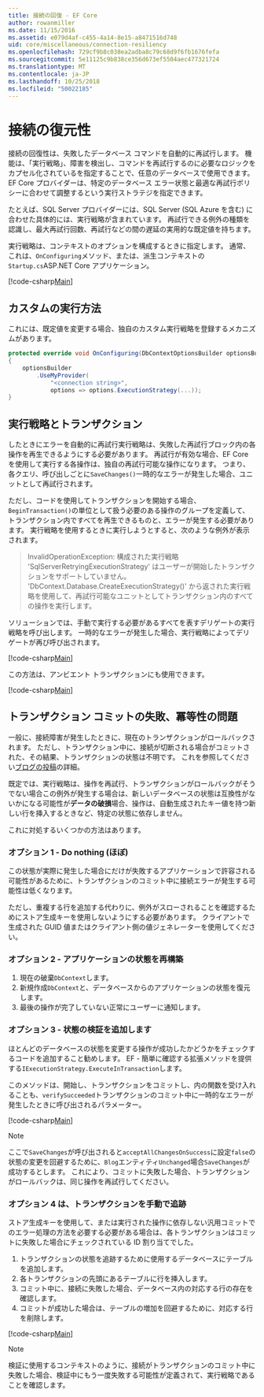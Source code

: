 ```yaml
---
title: 接続の回復 - EF Core
author: rowanmiller
ms.date: 11/15/2016
ms.assetid: e079d4af-c455-4a14-8e15-a8471516d748
uid: core/miscellaneous/connection-resiliency
ms.openlocfilehash: 729cf9b8c038ea2adba8c79c68d9f6fb1676fefa
ms.sourcegitcommit: 5e11125c9b838ce356d673ef5504aec477321724
ms.translationtype: MT
ms.contentlocale: ja-JP
ms.lasthandoff: 10/25/2018
ms.locfileid: "50022185"
---
```

# <a name="connection-resiliency"></a>接続の復元性

接続の回復性は、失敗したデータベース コマンドを自動的に再試行します。 機能は、「実行戦略」、障害を検出し、コマンドを再試行するのに必要なロジックをカプセル化されているを指定することで、任意のデータベースで使用できます。 EF Core プロバイダーは、特定のデータベース エラー状態と最適な再試行ポリシーに合わせて調整するという実行ストラテジを指定できます。

たとえば、SQL Server プロバイダーには、SQL Server (SQL Azure を含む) に合わせた具体的には、実行戦略が含まれています。 再試行できる例外の種類を認識し、最大再試行回数、再試行などの間の遅延の実用的な既定値を持ちます。

実行戦略は、コンテキストのオプションを構成するときに指定します。 通常、これは、`OnConfiguring`メソッド、または、派生コンテキストの`Startup.cs`ASP.NET Core アプリケーション。

[!code-csharp[Main](../../../samples/core/Miscellaneous/ConnectionResiliency/Program.cs#OnConfiguring)]

## <a name="custom-execution-strategy"></a>カスタムの実行方法

これには、既定値を変更する場合、独自のカスタム実行戦略を登録するメカニズムがあります。

``` csharp
protected override void OnConfiguring(DbContextOptionsBuilder optionsBuilder)
{
    optionsBuilder
        .UseMyProvider(
            "<connection string>",
            options => options.ExecutionStrategy(...));
}
```

## <a name="execution-strategies-and-transactions"></a>実行戦略とトランザクション

したときにエラーを自動的に再試行実行戦略は、失敗した再試行ブロック内の各操作を再生できるようにする必要があります。 再試行が有効な場合、EF Core を使用して実行する各操作は、独自の再試行可能な操作になります。 つまり、各クエリ、呼び出しごとに`SaveChanges()`一時的なエラーが発生した場合、ユニットとして再試行されます。

ただし、コードを使用してトランザクションを開始する場合、`BeginTransaction()`の単位として扱う必要のある操作のグループを定義して、トランザクション内ですべてを再生できるものと、エラーが発生する必要があります。 実行戦略を使用するときに実行しようとすると、次のような例外が表示されます。

> InvalidOperationException: 構成された実行戦略 'SqlServerRetryingExecutionStrategy' はユーザーが開始したトランザクションをサポートしていません。 'DbContext.Database.CreateExecutionStrategy()' から返された実行戦略を使用して、再試行可能なユニットとしてトランザクション内のすべての操作を実行します。

ソリューションでは、手動で実行する必要があるすべてを表すデリゲートの実行戦略を呼び出します。 一時的なエラーが発生した場合、実行戦略によってデリゲートが再び呼び出されます。

[!code-csharp[Main](../../../samples/core/Miscellaneous/ConnectionResiliency/Program.cs#ManualTransaction)]

この方法は、アンビエント トランザクションにも使用できます。

[!code-csharp[Main](../../../samples/core/Miscellaneous/ConnectionResiliency/Program.cs#AmbientTransaction)]

## <a name="transaction-commit-failure-and-the-idempotency-issue"></a>トランザクション コミットの失敗、冪等性の問題

一般に、接続障害が発生したときに、現在のトランザクションがロールバックされます。 ただし、トランザクション中に、接続が切断される場合がコミットされた、その結果、トランザクションの状態は不明です。 これを参照してください[ブログの投稿](https://blogs.msdn.com/b/adonet/archive/2013/03/11/sql-database-connectivity-and-the-idempotency-issue.aspx)の詳細。

既定では、実行戦略は、操作を再試行、トランザクションがロールバックがそうでない場合この例外が発生する場合は、新しいデータベースの状態は互換性がないかになる可能性が**データの破損**場合、操作は、自動生成されたキー値を持つ新しい行を挿入するときなど、特定の状態に依存しません。

これに対処するいくつかの方法はあります。

### <a name="option-1---do-almost-nothing"></a>オプション 1 - Do nothing (ほぼ)

この状態が実際に発生した場合にだけが失敗するアプリケーションで許容される可能性があるために、トランザクションのコミット中に接続エラーが発生する可能性は低くなります。

ただし、重複する行を追加する代わりに、例外がスローされることを確認するためにストア生成キーを使用しないようにする必要があります。 クライアントで生成された GUID 値またはクライアント側の値ジェネレーターを使用してください。

### <a name="option-2---rebuild-application-state"></a>オプション 2 - アプリケーションの状態を再構築

1. 現在の破棄`DbContext`します。
2. 新規作成`DbContext`と、データベースからのアプリケーションの状態を復元します。
3. 最後の操作が完了していない正常にユーザーに通知します。

### <a name="option-3---add-state-verification"></a>オプション 3 - 状態の検証を追加します

ほとんどのデータベースの状態を変更する操作が成功したかどうかをチェックするコードを追加すること勧めします。 EF - 簡単に確認する拡張メソッドを提供する`IExecutionStrategy.ExecuteInTransaction`します。

このメソッドは、開始し、トランザクションをコミットし、内の関数を受け入れることも、`verifySucceeded`トランザクションのコミット中に一時的なエラーが発生したときに呼び出されるパラメーター。

[!code-csharp[Main](../../../samples/core/Miscellaneous/ConnectionResiliency/Program.cs#Verification)]

> [!NOTE]
> ここで`SaveChanges`が呼び出されると`acceptAllChangesOnSuccess`に設定`false`の状態の変更を回避するために、`Blog`エンティティ`Unchanged`場合`SaveChanges`が成功するとします。 これにより、コミットに失敗した場合、トランザクションがロールバックは、同じ操作を再試行してください。

### <a name="option-4---manually-track-the-transaction"></a>オプション 4 は、トランザクションを手動で追跡

ストア生成キーを使用して、または実行された操作に依存しない汎用コミットでのエラー処理の方法を必要する必要がある場合は、各トランザクションはコミットに失敗した場合にチェックされている ID 割り当てでした。

1. トランザクションの状態を追跡するために使用するデータベースにテーブルを追加します。
2. 各トランザクションの先頭にあるテーブルに行を挿入します。
3. コミット中に、接続に失敗した場合、データベース内の対応する行の存在を確認します。
4. コミットが成功した場合は、テーブルの増加を回避するために、対応する行を削除します。

[!code-csharp[Main](../../../samples/core/Miscellaneous/ConnectionResiliency/Program.cs#Tracking)]

> [!NOTE]
> 検証に使用するコンテキストのように、接続がトランザクションのコミット中に失敗した場合、検証中にもう一度失敗する可能性が定義されて、実行戦略であることを確認します。
